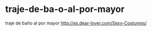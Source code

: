 traje-de-ba-o-al-por-mayor
==========================

traje de baño al por mayor http://es.dear-lover.com/Sexy-Costumes/
